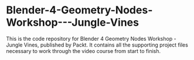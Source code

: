 # Blender-4-Geometry-Nodes-Workshop---Jungle-Vines
This is the code repository for Blender 4 Geometry Nodes Workshop - Jungle Vines, published by Packt. It contains all the supporting project files necessary to work through the video course from start to finish.
